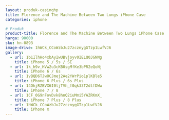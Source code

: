 ```yaml
---
layout: produk-casinghp
title: Florence and The Machine Between Two Lungs iPhone Case
categories: iphone

# Produk
product-title: Florence and The Machine Between Two Lungs iPhone Case
harga: 90000
sku: hn-0893
image-drive: 1hWCk_CCoWzbJu27zcznygGTzp1LwfVJ6
gallery:
  - url: 1b1IlhHo4xbAyIwUBvjoyv0IELQ0JGNNg
    title: iPhone 5 / 5s / SE
  - url: 1k_h9v_HVw2u3cKB0sgMfKe3bPR2eQoNj
    title: iPhone 6 / 6s
  - url: 1vBQD6TJwOCJmej2Ae2YWrPio1plKBle5
    title: iPhone 6 Plus / 6s Plus
  - url: 14OhjRZBVX6I0ljTVh_f0qk33T2dlfDWw
    title: iPhone 7 / 8
  - url: 1CF_0G9nFovDvk8hnQ2iuMmi5YAZRKmX_
    title: iPhone 7 Plus / 8 Plus
  - url: 1hWCk_CCoWzbJu27zcznygGTzp1LwfVJ6
    title: iPhone X
---
```

